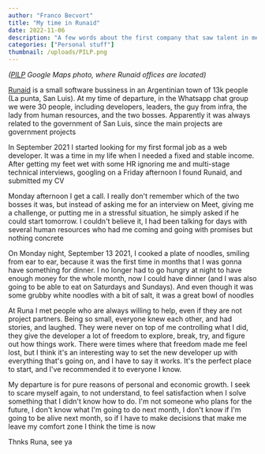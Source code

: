 ```yaml
---
author: "Franco Becvort"
title: "My time in Runaid"
date: 2022-11-06
description: "A few words about the first company that saw talent in me"
categories: ["Personal stuff"]
thumbnail: /uploads/PILP.png
---
```

_\([PILP](https://www.ulp.edu.ar/paginas/pilp.php) Google Maps photo, where Runaid offices are located\)_

[Runaid](https://www.runaid.com.ar/) is a small software bussiness in an Argentinian town of 13k people \(La punta, San Luis\). At my time of departure, in the Whatsapp chat group we were 30 people, including developers, leaders, the guy from infra, the lady from human resources, and the two bosses. Apparently it was always related to the government of San Luis, since the main projects are government projects

In September 2021 I started looking for my first formal job as a web developer. It was a time in my life when I needed a fixed and stable income. After getting my feet wet with some HR ignoring me and multi-stage technical interviews, googling on a Friday afternoon I found Runaid, and submitted my CV

Monday afternoon I get a call. I really don't remember which of the two bosses it was, but instead of asking me for an interview on Meet, giving me a challenge, or putting me in a stressful situation, he simply asked if he could start tomorrow. I couldn't believe it, I had been talking for days with several human resources who had me coming and going with promises but nothing concrete

On Monday night, September 13 2021, I cooked a plate of noodles, smiling from ear to ear, because it was the first time in months that I was gonna have something for dinner. I no longer had to go hungry at night to have enough money for the whole month, now I could have dinner \(and I was also going to be able to eat on Saturdays and Sundays\). And even though it was some grubby white noodles with a bit of salt, it was a great bowl of noodles

At Runa I met people who are always willing to help, even if they are not project partners. Being so small, everyone knew each other, and had stories, and laughed. They were never on top of me controlling what I did, they give the developer a lot of freedom to explore, break, try, and figure out how things work. There were times where that freedom made me feel lost, but I think it's an interesting way to set the new developer up with everything that's going on, and I have to say it works. It's the perfect place to start, and I've recommended it to everyone I know.

My departure is for pure reasons of personal and economic growth. I seek to scare myself again, to not understand, to feel satisfaction when I solve something that I didn't know how to do. I'm not someone who plans for the future, I don't know what I'm going to do next month, I don't know if I'm going to be alive next month, so if I have to make decisions that make me leave my comfort zone I think the time is now

Thnks Runa, see ya